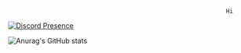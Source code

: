                                                                   Hi
[![Discord Presence](https://lanyard.cnrad.dev/api/643446724983259146)](https://discord.com/users/:id)<br>

![Anurag's GitHub stats](https://github-readme-stats.vercel.app/api?username=zPerish&hide=contribs,prs&theme=dracula)
